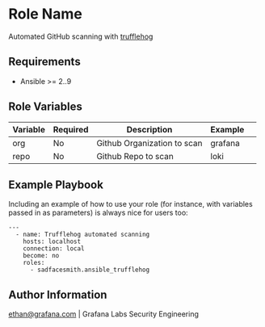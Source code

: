 Role Name
=========

Automated GitHub scanning with [trufflehog](https://github.com/trufflesecurity/trufflehog)

Requirements
------------

* Ansible >= 2..9


Role Variables
--------------

| Variable  | Required  |Description   | Example   |   |
|---|---|---|---|---|
|org   |No   |Github Organization to scan   |grafana   |   |
|repo  |No  |Github Repo to scan   | loki  |   |



Example Playbook
----------------

Including an example of how to use your role (for instance, with variables passed in as parameters) is always nice for users too:
```
---
  - name: Trufflehog automated scanning
    hosts: localhost
    connection: local
    become: no
    roles:
      - sadfacesmith.ansible_trufflehog
```      

Author Information
------------------

ethan@grafana.com | Grafana Labs Security Engineering
